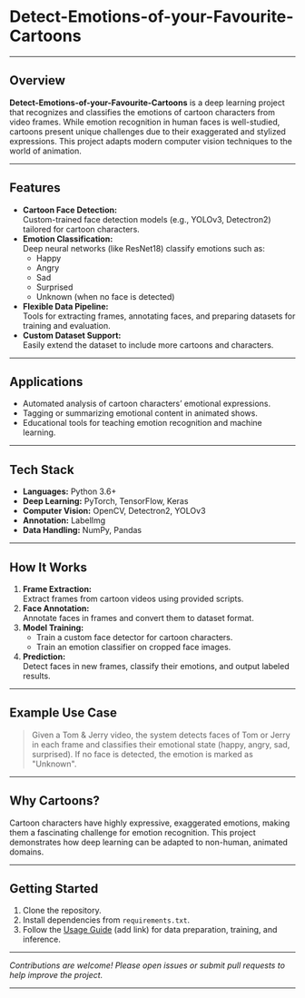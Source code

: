 # Detect-Emotions-of-your-Favourite-Cartoons

---

## Overview

**Detect-Emotions-of-your-Favourite-Cartoons** is a deep learning project that recognizes and classifies the emotions of cartoon characters from video frames. While emotion recognition in human faces is well-studied, cartoons present unique challenges due to their exaggerated and stylized expressions. This project adapts modern computer vision techniques to the world of animation.

---

## Features

- **Cartoon Face Detection:**  
  Custom-trained face detection models (e.g., YOLOv3, Detectron2) tailored for cartoon characters.
- **Emotion Classification:**  
  Deep neural networks (like ResNet18) classify emotions such as:
  - Happy
  - Angry
  - Sad
  - Surprised
  - Unknown (when no face is detected)
- **Flexible Data Pipeline:**  
  Tools for extracting frames, annotating faces, and preparing datasets for training and evaluation.
- **Custom Dataset Support:**  
  Easily extend the dataset to include more cartoons and characters.

---

## Applications

- Automated analysis of cartoon characters’ emotional expressions.
- Tagging or summarizing emotional content in animated shows.
- Educational tools for teaching emotion recognition and machine learning.

---

## Tech Stack

- **Languages:** Python 3.6+
- **Deep Learning:** PyTorch, TensorFlow, Keras
- **Computer Vision:** OpenCV, Detectron2, YOLOv3
- **Annotation:** LabelImg
- **Data Handling:** NumPy, Pandas

---

## How It Works

1. **Frame Extraction:**  
   Extract frames from cartoon videos using provided scripts.
2. **Face Annotation:**  
   Annotate faces in frames and convert them to dataset format.
3. **Model Training:**  
   - Train a custom face detector for cartoon characters.
   - Train an emotion classifier on cropped face images.
4. **Prediction:**  
   Detect faces in new frames, classify their emotions, and output labeled results.

---

## Example Use Case

> Given a Tom & Jerry video, the system detects faces of Tom or Jerry in each frame and classifies their emotional state (happy, angry, sad, surprised). If no face is detected, the emotion is marked as "Unknown".

---

## Why Cartoons?

Cartoon characters have highly expressive, exaggerated emotions, making them a fascinating challenge for emotion recognition. This project demonstrates how deep learning can be adapted to non-human, animated domains.

---

## Getting Started

1. Clone the repository.
2. Install dependencies from `requirements.txt`.
3. Follow the [Usage Guide](#) (add link) for data preparation, training, and inference.

---

*Contributions are welcome! Please open issues or submit pull requests to help improve the project.*

---


